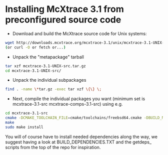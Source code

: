 # Installing McXtrace 3.1 from preconfigured source code

* Download and build the McXtrace source code for Unix systems:
```bash
wget http://downloads.mcxtrace.org/mcxtrace-3.1/unix/mcxtrace-3.1-UNIX-src.tar.gz
(or curl -O or fetch or...)
```
* Unpack the "metapackage" tarball
```bash
tar xzf mcxtrace-3.1-UNIX-src.tar.gz
cd mcxtrace-3.1-UNIX-src/
```
* Unpack the individual subpackages
```bash
find . -name \*tar.gz -exec tar xzf \{\} \;
```
* Next, compile the individual packages you want (minimum set is mcxtrace-3.1-src mcxtrace-comps-3.1-src) using e.g.
```bash
cd mcxtrace-3.1-src
cmake -DCMAKE_TOOLCHAIN_FILE=cmake/toolchains/freebsd64.cmake -DBUILD_MCXTRACE=1
make
sudo make install
```

You will of course have to install needed dependencies along the way, we suggest having a look at BUILD_DEPENDENCIES.TXT and the getdeps_ scripts from the top of the repo for inspiration.

